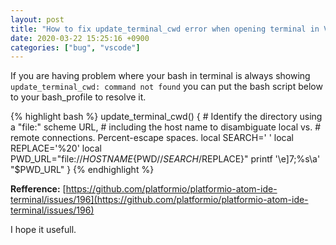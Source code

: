 ```yaml
---
layout: post
title: "How to fix update_terminal_cwd error when opening terminal in VSCode"
date: 2020-03-22 15:25:16 +0900
categories: ["bug", "vscode"]
---
```


If you are having problem where your bash in terminal is always showing `update_terminal_cwd: command not found`
you can put the bash script below to your bash_profile to resolve it.

{% highlight bash %}
update_terminal_cwd() { # Identify the directory using a "file:" scheme URL, # including the host name to disambiguate local vs. # remote connections. Percent-escape spaces.
local SEARCH=' '
local REPLACE='%20'
local PWD_URL="file://$HOSTNAME${PWD//$SEARCH/$REPLACE}"
printf '\e]7;%s\a' "\$PWD_URL"
}
{% endhighlight %}

**Refference:** [https://github.com/platformio/platformio-atom-ide-terminal/issues/196](https://github.com/platformio/platformio-atom-ide-terminal/issues/196)

I hope it usefull.
